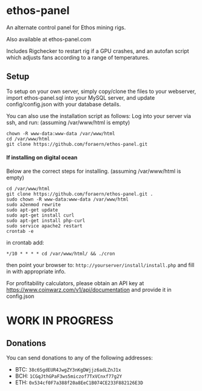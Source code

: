 # ethos-panel

An alternate control panel for Ethos mining rigs.

Also available at ethos-panel.com

Includes Rigchecker to restart rig if a GPU crashes, and an autofan script which adjusts fans according to a range of temperatures.

## Setup

To setup on your own server, simply copy/clone the files to your webserver, import ethos-panel.sql into your MySQL server, and update config/config.json with your database details.

You can also use the installation script as follows:
Log into your server via ssh, and run:
(assuming /var/www/html is empty)

    chown -R www-data:www-data /var/www/html
    cd /var/www/html
    git clone https://github.com/foraern/ethos-panel.git


#### If installing on digital ocean

Below are the correct steps for installing.
(assuming /var/www/html is empty)

    cd /var/www/html
    git clone https://github.com/foraern/ethos-panel.git .
    sudo chown -R www-data:www-data /var/www/html
    sudo a2enmod rewrite 
    sudo apt-get update
    sudo apt-get install curl
    sudo apt-get install php-curl
    sudo service apache2 restart
    crontab -e 




in crontab add:

    */10 * * * * cd /var/www/html/ && ./cron

then point your browser to: `http://yourserver/install/install.php` and fill in with appropriate info.

For profitability calculators, please obtain an API key at https://www.coinwarz.com/v1/api/documentation and provide it in config.json

# WORK IN PROGRESS


## Donations

You can send donations to any of the following addresses:

* BTC: `38c6SgdEUR4JwgZY3nKgDWjjz6adLZnJ1x`
* BCH: `1CGqJthGPaF3ws5miczof7TxVCnxf77g2Y`
* ETH: `0x534cf0F7a388f20a8EeC1B074CE233F882126E3D`
